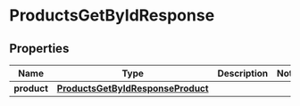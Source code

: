 

# ProductsGetByIdResponse


## Properties

| Name | Type | Description | Notes |
|------------ | ------------- | ------------- | -------------|
|**product** | [**ProductsGetByIdResponseProduct**](ProductsGetByIdResponseProduct.md) |  |  |



